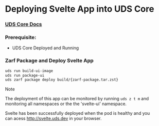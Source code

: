 # Deploying Svelte App into UDS Core

### [UDS Core Docs](https://uds.defenseunicorns.com/core/)

### Prerequisite:

- UDS Core Deployed and Running 

### Zarf Package and Deploy Svelte App



```bash
uds run build-ui-image
uds run package-ui
uds zarf package deploy build/{zarf-package.tar.zst}
```
> [!NOTE]
> The deployment of this app can be monitored by running `uds z t m` and monitoring all namespaces or the the 'svelte-ui' namespace. 

Svelte has been successfully deployed when the pod is healthy and you can acess http://svelte.uds.dev in your browser. 
